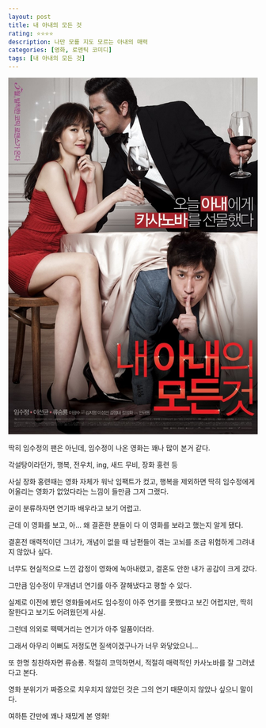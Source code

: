 ```yaml
---
layout: post
title: 내 아내의 모든 것
rating: ⭐️⭐️⭐️⭐️
description: 나만 모를 지도 모르는 아내의 매력
categories: [영화, 로맨틱 코미디]
tags: [내 아내의 모든 것]
---
```


![내 아내의 모든 것](../../images/2013/a_boyfriend_for_my_wife.jpg)


딱히 임수정의 팬은 아닌데, 임수정이 나온 영화는 꽤나 많이 본거 같다.

각설탕이라던가, 행복, 전우치, ing, 새드 무비, 장화 홍련 등



사실 장화 홍련때는 영화 자체가 워낙 임팩트가 컸고, 행복을 제외하면 딱히 임수정에게 어울리는 영화가 없었다라는 느낌이 들만큼 그저 그랬다.

굳이 분류하자면 연기파 배우라고 보기 어렵고.



근데 이 영화를 보고, 아... 왜 결혼한 분들이 다 이 영화를 보라고 했는지 알게 됐다.


결혼전 매력적이던 그녀가, 개념이 없을 때 남편들이 겪는 고뇌를 조금 위험하게 그려내지 않았나 싶다.

너무도 현실적으로 느낀 감정이 영화에 녹아내렸고, 결혼도 안한 내가 공감이 크게 갔다.



그만큼 임수정이 무개념녀 연기를 아주 잘해냈다고 평할 수 있다.

실제로 이전에 봤던 영화들에서도 임수정이 아주 연기를 못했다고 보긴 어렵지만, 딱히 잘한다고 보기도 어려웠던게 사실.



그런데 의외로 떽떽거리는 연기가 아주 일품이더라.

그래서 아무리 이뻐도 저정도면 질색이겠구나가 너무 와닿았으니...



또 한명 칭찬하자면 류승룡. 적절히 코믹하면서, 적절히 매력적인 카사노바를 잘 그려냈다고 본다.

영화 분위기가 짜증으로 치우치지 않았던 것은 그의 연기 때문이지 않았나 싶으니 말이다.


여하튼 간만에 꽤나 재밌게 본 영화!